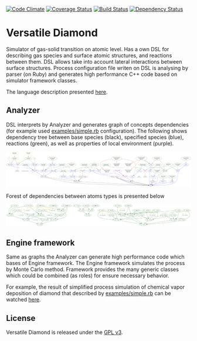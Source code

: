 [![Code Climate](https://codeclimate.com/github/newmen/versatile-diamond.png)](https://codeclimate.com/github/newmen/versatile-diamond)
[![Coverage Status](https://coveralls.io/repos/newmen/versatile-diamond/badge.svg?branch=master&service=github)](https://coveralls.io/github/newmen/versatile-diamond?branch=master)
[![Build Status](https://secure.travis-ci.org/newmen/versatile-diamond.png)](http://travis-ci.org/newmen/versatile-diamond)
[![Dependency Status](https://gemnasium.com/newmen/versatile-diamond.svg)](https://gemnasium.com/newmen/versatile-diamond)

# Versatile Diamond

Simulator of gas-solid transition on atomic level. Has a own DSL for describing gas species and surface atomic structures, and reactions between them. DSL allows take into account lateral interactions between surface structures. Process configuration file writen on DSL is analysing by parser (on Ruby) and generates high performance C++ code based on simulator framework classes.

The language description presented [here](https://gist.github.com/newmen/5cb453464b6e4df4082b).

## Analyzer

DSL interprets by Analyzer and generates graph of concepts dependencies (for example used [examples/simple.rb](examples/simple.rb) configuration). The following shows dependency tree between base species (black), specified species (blue), reactions (green), as well as properties of local environment (purple).

![Classes Trees](docs/total-tree.png?raw=true)

Forest of dependencies between atoms types is presented below

![Classes Trees](docs/composition.png?raw=true)

## Engine framework

Same as graphs the Analyzer can generate high performance code which bases of Engine framework. The Engine framework simulates the process by Monte Carlo method. Framework provides the many generic classes which could be combined (as roles) for ensure necessary behavior.

For example, the result of simplified process simulation of chemical vapor deposition of diamond that described by [examples/simple.rb](examples/simple.rb) can be watched [here](http://www.youtube.com/watch?v=4NS3sxvo16M&list=UU3O9qDlocs5RXU8Idaoi0iA).

## License

Versatile Diamond is released under the [GPL v3](http://www.gnu.org/licenses/gpl.html).
